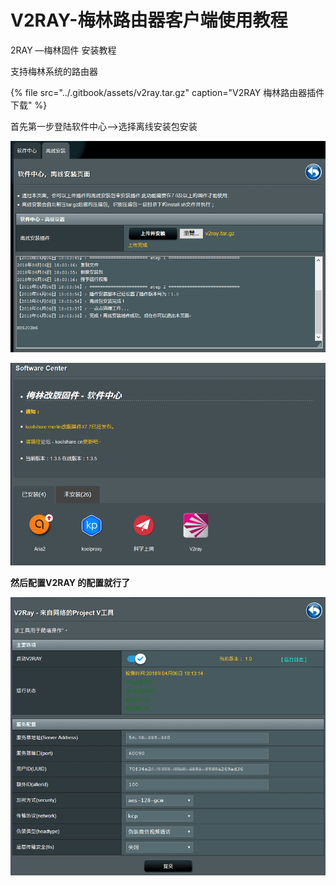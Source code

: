 # V2RAY-梅林路由器客户端使用教程

2RAY —梅林固件 安装教程

支持梅林系统的路由器

{% file src="../.gitbook/assets/v2ray.tar.gz" caption="V2RAY 梅林路由器插件下载" %}

首先第一步登陆软件中心—&gt;选择离线安装包安装

![](../.gitbook/assets/merlin-install-v2ray.png)

![](../.gitbook/assets/merlin-software-center-v2ray-1.png)

 **然后配置V2RAY 的配置就行了**

![](../.gitbook/assets/merlin-v2ray-project-v-config.png)

